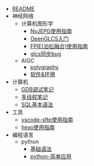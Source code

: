 * [README](./README.md)
* 神经网络
    * 计算机图形学
        * [NvJEPG使用指南](./神经网络/计算机图形学/NvJEPG使用指南.md)
        * [OpenGLCS入门](./神经网络/计算机图形学/OpenGLCS入门.md)
        * [FPIE(泊松融合)使用指南](./神经网络/计算机图形学/FPIE(泊松融合)使用指南.md)
        * [glcs同步bug](./神经网络/计算机图形学/glcs同步bug.md)
    * AIGC
        * [polygraphy](./神经网络/AIGC/polygraphy.md)
        * [软件&环境](./神经网络/AIGC/软件&环境.md)
* 计算机
    * [GDB调试笔记](./计算机/GDB调试笔记.md)
    * [多线程笔记](./计算机/多线程笔记.md)
    * [SQL基本语法](./计算机/SQL基本语法.md)
* 工具
    * [vscode-sftp使用指南](./工具/vscode-sftp使用指南.md)
    * [hexo使用指南](./工具/hexo使用指南.md)
* 编程语言
    * python
        * [基础语法](./编程语言/python/基础语法.md)
        * [python-简单应用](./编程语言/python/python-简单应用.md)